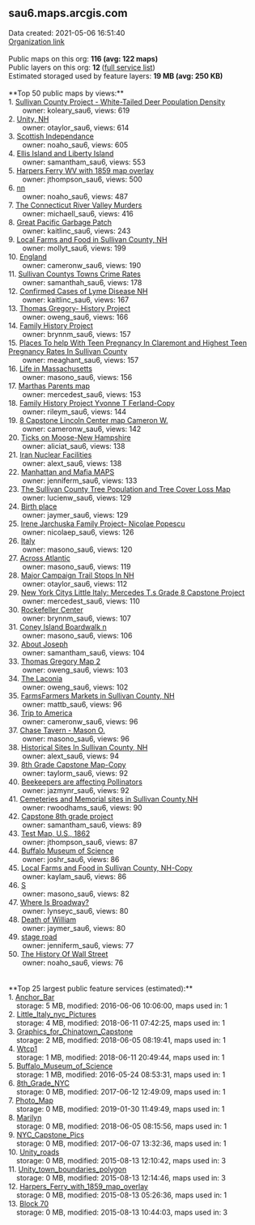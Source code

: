 <h2>sau6.maps.arcgis.com</h2> Data created: 2021-05-06 16:51:40 <br /><a target='new' href='https://sau6.maps.arcgis.com'>Organization link</a><br /><br />Public maps on this org: <b>116 (avg: 122 maps)</b><br />Public layers on this org: <b>12 </b>(<a target='new' href='https://services.arcgis.com/RBwUbsYYDiazsTPS/ArcGIS/rest/services'>full service list</a>)<br />Estimated storaged used by feature layers: <b>19 MB (avg: 250 KB)</b><br /><br />**Top 50 public maps by views:**<br />  1. <a target='new' href='https://www.arcgis.com/home/item.html?id=54188621eedf478f8b19e1962f14b273'>Sullivan County Project - White-Tailed Deer Population Density</a> <br />  &nbsp;&nbsp;&nbsp;&nbsp; &nbsp;&nbsp;owner: koleary_sau6, views: 619<br />  2. <a target='new' href='https://www.arcgis.com/home/item.html?id=073a71c799004621bb0181849b6e1596'>Unity, NH</a> <br />  &nbsp;&nbsp;&nbsp;&nbsp; &nbsp;&nbsp;owner: otaylor_sau6, views: 614<br />  3. <a target='new' href='https://www.arcgis.com/home/item.html?id=f5272592d2e248f6a4b53dbb54dc5caf'>Scottish Independance</a> <br />  &nbsp;&nbsp;&nbsp;&nbsp; &nbsp;&nbsp;owner: noaho_sau6, views: 605<br />  4. <a target='new' href='https://www.arcgis.com/home/item.html?id=0295d6dfc1ea4ce7863a597e9f28119a'>Ellis Island and Liberty Island</a> <br />  &nbsp;&nbsp;&nbsp;&nbsp; &nbsp;&nbsp;owner: samantham_sau6, views: 553<br />  5. <a target='new' href='https://www.arcgis.com/home/item.html?id=8079b9c6e4d64bc4b99916f919701786'>Harpers Ferry WV with 1859 map overlay</a> <br />  &nbsp;&nbsp;&nbsp;&nbsp; &nbsp;&nbsp;owner: jthompson_sau6, views: 500<br />  6. <a target='new' href='https://www.arcgis.com/home/item.html?id=0fff89239803480d9798950c115e23f9'>nn</a> <br />  &nbsp;&nbsp;&nbsp;&nbsp; &nbsp;&nbsp;owner: noaho_sau6, views: 487<br />  7. <a target='new' href='https://www.arcgis.com/home/item.html?id=0bf4e33b28e6451d8532564f571a6e6d'>The Connecticut River Valley Murders</a> <br />  &nbsp;&nbsp;&nbsp;&nbsp; &nbsp;&nbsp;owner: michaell_sau6, views: 416<br />  8. <a target='new' href='https://www.arcgis.com/home/item.html?id=9258a3999da04abda9ee6adcd634ab42'>Great Pacific Garbage Patch</a> <br />  &nbsp;&nbsp;&nbsp;&nbsp; &nbsp;&nbsp;owner: kaitlinc_sau6, views: 243<br />  9. <a target='new' href='https://www.arcgis.com/home/item.html?id=8fc4635507b24223ab235de577499bde'>Local Farms and Food in Sullivan County, NH</a> <br />  &nbsp;&nbsp;&nbsp;&nbsp; &nbsp;&nbsp;owner: mollyt_sau6, views: 199<br />  10. <a target='new' href='https://www.arcgis.com/home/item.html?id=05e1840231694d3f82baa08b07b3b5e9'>England </a> <br />  &nbsp;&nbsp;&nbsp;&nbsp; &nbsp;&nbsp;owner: cameronw_sau6, views: 190<br />  11. <a target='new' href='https://www.arcgis.com/home/item.html?id=d75e35f1d2494ba68006b0ea2a38a2d3'>Sullivan Countys Towns Crime Rates</a> <br />  &nbsp;&nbsp;&nbsp;&nbsp; &nbsp;&nbsp;owner: samanthah_sau6, views: 178<br />  12. <a target='new' href='https://www.arcgis.com/home/item.html?id=ec7a9b7cb02f4c03a207a241631ea036'>Confirmed Cases of Lyme Disease NH</a> <br />  &nbsp;&nbsp;&nbsp;&nbsp; &nbsp;&nbsp;owner: kaitlinc_sau6, views: 167<br />  13. <a target='new' href='https://www.arcgis.com/home/item.html?id=96ecdbebf73b4189b6f5d4ec1ac66df7'>Thomas Gregory- History Project</a> <br />  &nbsp;&nbsp;&nbsp;&nbsp; &nbsp;&nbsp;owner: oweng_sau6, views: 166<br />  14. <a target='new' href='https://www.arcgis.com/home/item.html?id=93bd8059b0aa4d6e93f72ac8e48de490'>Family History Project </a> <br />  &nbsp;&nbsp;&nbsp;&nbsp; &nbsp;&nbsp;owner: brynnm_sau6, views: 157<br />  15. <a target='new' href='https://www.arcgis.com/home/item.html?id=82464a08eeba42cfa3186c2a23cc8774'>Places To help With Teen Pregnancy In Claremont and Highest Teen Pregnancy Rates In Sullivan County</a> <br />  &nbsp;&nbsp;&nbsp;&nbsp; &nbsp;&nbsp;owner: meaghant_sau6, views: 157<br />  16. <a target='new' href='https://www.arcgis.com/home/item.html?id=93a1364c731e49f88f6edfdf73824b54'>Life in Massachusetts</a> <br />  &nbsp;&nbsp;&nbsp;&nbsp; &nbsp;&nbsp;owner: masono_sau6, views: 156<br />  17. <a target='new' href='https://www.arcgis.com/home/item.html?id=6cd0eb9d1f5040979b936696cccb8e2e'>Marthas Parents map</a> <br />  &nbsp;&nbsp;&nbsp;&nbsp; &nbsp;&nbsp;owner: mercedest_sau6, views: 153<br />  18. <a target='new' href='https://www.arcgis.com/home/item.html?id=b21a5d0779b44c049dcd44493401f0a3'>Family History Project Yvonne T Ferland-Copy</a> <br />  &nbsp;&nbsp;&nbsp;&nbsp; &nbsp;&nbsp;owner: rileym_sau6, views: 144<br />  19. <a target='new' href='https://www.arcgis.com/home/item.html?id=2a6c04fdb42e4da89e82c6b074532e24'>8 Capstone Lincoln Center  map Cameron W.</a> <br />  &nbsp;&nbsp;&nbsp;&nbsp; &nbsp;&nbsp;owner: cameronw_sau6, views: 142<br />  20. <a target='new' href='https://www.arcgis.com/home/item.html?id=0c008d695d964b7497be79ba4717cde5'>Ticks on Moose-New Hampshire</a> <br />  &nbsp;&nbsp;&nbsp;&nbsp; &nbsp;&nbsp;owner: aliciat_sau6, views: 138<br />  21. <a target='new' href='https://www.arcgis.com/home/item.html?id=0e5724042e8244b9b76161e1179617b1'>Iran Nuclear Facilities</a> <br />  &nbsp;&nbsp;&nbsp;&nbsp; &nbsp;&nbsp;owner: alext_sau6, views: 138<br />  22. <a target='new' href='https://www.arcgis.com/home/item.html?id=ff584b28dbcb4123a67e3b03b5f8994a'>Manhattan and Mafia MAPS </a> <br />  &nbsp;&nbsp;&nbsp;&nbsp; &nbsp;&nbsp;owner: jenniferm_sau6, views: 133<br />  23. <a target='new' href='https://www.arcgis.com/home/item.html?id=a53d0d7d88cf4a73ae8372904ba35c6e'>The Sullivan County Tree Population and Tree Cover Loss Map</a> <br />  &nbsp;&nbsp;&nbsp;&nbsp; &nbsp;&nbsp;owner: lucienw_sau6, views: 129<br />  24. <a target='new' href='https://www.arcgis.com/home/item.html?id=abbf90e512cd4ac8a34fc494fa67a0ca'>Birth place</a> <br />  &nbsp;&nbsp;&nbsp;&nbsp; &nbsp;&nbsp;owner: jaymer_sau6, views: 129<br />  25. <a target='new' href='https://www.arcgis.com/home/item.html?id=7abcfb479653406497b53e74a1787eb9'>Irene Jarchuska Family Project-   Nicolae Popescu</a> <br />  &nbsp;&nbsp;&nbsp;&nbsp; &nbsp;&nbsp;owner: nicolaep_sau6, views: 126<br />  26. <a target='new' href='https://www.arcgis.com/home/item.html?id=1e31c0105ca64e309d6049a06cc7483e'>Italy</a> <br />  &nbsp;&nbsp;&nbsp;&nbsp; &nbsp;&nbsp;owner: masono_sau6, views: 120<br />  27. <a target='new' href='https://www.arcgis.com/home/item.html?id=d83eccc505c94151b37c307f9b2e065d'>Across Atlantic</a> <br />  &nbsp;&nbsp;&nbsp;&nbsp; &nbsp;&nbsp;owner: masono_sau6, views: 119<br />  28. <a target='new' href='https://www.arcgis.com/home/item.html?id=7c625815c84044bfafea9b65c7671059'>Major Campaign Trail Stops In NH</a> <br />  &nbsp;&nbsp;&nbsp;&nbsp; &nbsp;&nbsp;owner: otaylor_sau6, views: 112<br />  29. <a target='new' href='https://www.arcgis.com/home/item.html?id=bca25e4b9b944d2483e829b52c754a70'>New York Citys Little Italy: Mercedes T.s Grade 8 Capstone Project</a> <br />  &nbsp;&nbsp;&nbsp;&nbsp; &nbsp;&nbsp;owner: mercedest_sau6, views: 110<br />  30. <a target='new' href='https://www.arcgis.com/home/item.html?id=57d91f89d8fc48c2ba0089442f2ffed9'>Rockefeller Center</a> <br />  &nbsp;&nbsp;&nbsp;&nbsp; &nbsp;&nbsp;owner: brynnm_sau6, views: 107<br />  31. <a target='new' href='https://www.arcgis.com/home/item.html?id=35ef232302384059b4dd1a70a7a7b9d2'>Coney Island Boardwalk n</a> <br />  &nbsp;&nbsp;&nbsp;&nbsp; &nbsp;&nbsp;owner: masono_sau6, views: 106<br />  32. <a target='new' href='https://www.arcgis.com/home/item.html?id=42fc088864694a368bce65e6f11b23a2'>About Joseph</a> <br />  &nbsp;&nbsp;&nbsp;&nbsp; &nbsp;&nbsp;owner: samantham_sau6, views: 104<br />  33. <a target='new' href='https://www.arcgis.com/home/item.html?id=a58fb7d1c6ac4974b254ddca3dd705b8'>Thomas Gregory Map 2</a> <br />  &nbsp;&nbsp;&nbsp;&nbsp; &nbsp;&nbsp;owner: oweng_sau6, views: 103<br />  34. <a target='new' href='https://www.arcgis.com/home/item.html?id=c9e69f7af44b41caa3d0f378c0f03ef9'>The Laconia</a> <br />  &nbsp;&nbsp;&nbsp;&nbsp; &nbsp;&nbsp;owner: oweng_sau6, views: 102<br />  35. <a target='new' href='https://www.arcgis.com/home/item.html?id=cebd893f2d754399aed10fb26c86927c'>FarmsFarmers Markets in Sullivan County, NH</a> <br />  &nbsp;&nbsp;&nbsp;&nbsp; &nbsp;&nbsp;owner: mattb_sau6, views: 96<br />  36. <a target='new' href='https://www.arcgis.com/home/item.html?id=f4db92c466224fcdbe12c0dabe771f0c'>Trip to America </a> <br />  &nbsp;&nbsp;&nbsp;&nbsp; &nbsp;&nbsp;owner: cameronw_sau6, views: 96<br />  37. <a target='new' href='https://www.arcgis.com/home/item.html?id=df6884d107c84884855f7b3e5318b913'>Chase Tavern - Mason O.</a> <br />  &nbsp;&nbsp;&nbsp;&nbsp; &nbsp;&nbsp;owner: masono_sau6, views: 96<br />  38. <a target='new' href='https://www.arcgis.com/home/item.html?id=ad4855b74c33451f98c2191c5a84406b'>Historical Sites In Sullivan County, NH</a> <br />  &nbsp;&nbsp;&nbsp;&nbsp; &nbsp;&nbsp;owner: alext_sau6, views: 94<br />  39. <a target='new' href='https://www.arcgis.com/home/item.html?id=ede059b58ab841e3a3a6a324d40fb9b4'>8th Grade Capstone Map-Copy</a> <br />  &nbsp;&nbsp;&nbsp;&nbsp; &nbsp;&nbsp;owner: taylorm_sau6, views: 92<br />  40. <a target='new' href='https://www.arcgis.com/home/item.html?id=8a672e07ffe9428eb6cf584b2578eac5'>Beekeepers are affecting Pollinators</a> <br />  &nbsp;&nbsp;&nbsp;&nbsp; &nbsp;&nbsp;owner: jazmynr_sau6, views: 92<br />  41. <a target='new' href='https://www.arcgis.com/home/item.html?id=9aea5575c16c42a893504c962fed7792'>Cemeteries and Memorial sites in Sullivan County,NH</a> <br />  &nbsp;&nbsp;&nbsp;&nbsp; &nbsp;&nbsp;owner: rwoodhams_sau6, views: 90<br />  42. <a target='new' href='https://www.arcgis.com/home/item.html?id=d1fd13f2f07348ff8d41c579873a8633'>Capstone 8th grade project</a> <br />  &nbsp;&nbsp;&nbsp;&nbsp; &nbsp;&nbsp;owner: samantham_sau6, views: 89<br />  43. <a target='new' href='https://www.arcgis.com/home/item.html?id=d43f114cd5d241c8a1574f2e7615b038'>Test Map, U.S., 1862</a> <br />  &nbsp;&nbsp;&nbsp;&nbsp; &nbsp;&nbsp;owner: jthompson_sau6, views: 87<br />  44. <a target='new' href='https://www.arcgis.com/home/item.html?id=da37590c06ce41da98bea2e22e1a972f'>Buffalo Museum of Science</a> <br />  &nbsp;&nbsp;&nbsp;&nbsp; &nbsp;&nbsp;owner: joshr_sau6, views: 86<br />  45. <a target='new' href='https://www.arcgis.com/home/item.html?id=06cbf351baf0414b8f668a9dd9ca8fec'>Local Farms and Food in Sullivan County, NH-Copy</a> <br />  &nbsp;&nbsp;&nbsp;&nbsp; &nbsp;&nbsp;owner: kaylam_sau6, views: 86<br />  46. <a target='new' href='https://www.arcgis.com/home/item.html?id=2af2219ba1ec4856b1818f4123ccb100'>S</a> <br />  &nbsp;&nbsp;&nbsp;&nbsp; &nbsp;&nbsp;owner: masono_sau6, views: 82<br />  47. <a target='new' href='https://www.arcgis.com/home/item.html?id=476ffa0764a64a0f806025833767a76e'>Where Is Broadway?</a> <br />  &nbsp;&nbsp;&nbsp;&nbsp; &nbsp;&nbsp;owner: lynseyc_sau6, views: 80<br />  48. <a target='new' href='https://www.arcgis.com/home/item.html?id=b459b796442443b3a093a6858117f2bc'>Death of William</a> <br />  &nbsp;&nbsp;&nbsp;&nbsp; &nbsp;&nbsp;owner: jaymer_sau6, views: 80<br />  49. <a target='new' href='https://www.arcgis.com/home/item.html?id=239f6d3a9b784996be103ff027723575'>stage road</a> <br />  &nbsp;&nbsp;&nbsp;&nbsp; &nbsp;&nbsp;owner: jenniferm_sau6, views: 77<br />  50. <a target='new' href='https://www.arcgis.com/home/item.html?id=d11c8aedb75749788e35858016fadfd1'>The History Of Wall Street</a> <br />  &nbsp;&nbsp;&nbsp;&nbsp; &nbsp;&nbsp;owner: noaho_sau6, views: 76<br /><br /><br />**Top 25 largest public feature services (estimated):**<br /> 1. <a target='new' href='https://www.arcgis.com/home/item.html?id=5f6da20b90e8461b820a2d485fe21b4c'>Anchor_Bar</a><br /> &nbsp;&nbsp;&nbsp;&nbsp;storage: 5 MB, modified: 2016-06-06 10:06:00, maps used in: 1<br /> 2. <a target='new' href='https://www.arcgis.com/home/item.html?id=4f955f7df59d4095a29b9022d14126bb'>Little_Italy_nyc_Pictures</a><br /> &nbsp;&nbsp;&nbsp;&nbsp;storage: 4 MB, modified: 2018-06-11 07:42:25, maps used in: 1<br /> 3. <a target='new' href='https://www.arcgis.com/home/item.html?id=ae22a72c90da494faa038021c45021b4'>Graphics_for_Chinatown_Capstone</a><br /> &nbsp;&nbsp;&nbsp;&nbsp;storage: 2 MB, modified: 2018-06-05 08:19:41, maps used in: 1<br /> 4. <a target='new' href='https://www.arcgis.com/home/item.html?id=518381e4cc8941bda566ac9465342c72'>Wtcp1</a><br /> &nbsp;&nbsp;&nbsp;&nbsp;storage: 1 MB, modified: 2018-06-11 20:49:44, maps used in: 1<br /> 5. <a target='new' href='https://www.arcgis.com/home/item.html?id=032038f4995948f8983ff203cf5d6c3b'>Buffalo_Museum_of_Science</a><br /> &nbsp;&nbsp;&nbsp;&nbsp;storage: 1 MB, modified: 2016-05-24 08:53:31, maps used in: 1<br /> 6. <a target='new' href='https://www.arcgis.com/home/item.html?id=b686c34dff564ea7b224bdb453c7776b'>8th_Grade_NYC</a><br /> &nbsp;&nbsp;&nbsp;&nbsp;storage: 0 MB, modified: 2017-06-12 12:49:09, maps used in: 1<br /> 7. <a target='new' href='https://www.arcgis.com/home/item.html?id=f8774da83a7249fbac1700811951f6cc'>Photo_Map</a><br /> &nbsp;&nbsp;&nbsp;&nbsp;storage: 0 MB, modified: 2019-01-30 11:49:49, maps used in: 1<br /> 8. <a target='new' href='https://www.arcgis.com/home/item.html?id=f324cdb7a69344a8bdb52e7bf67a6435'>Marilyn</a><br /> &nbsp;&nbsp;&nbsp;&nbsp;storage: 0 MB, modified: 2018-06-05 08:15:56, maps used in: 1<br /> 9. <a target='new' href='https://www.arcgis.com/home/item.html?id=17b7222a9980456986049bdb4ec4c09d'>NYC_Capstone_Pics</a><br /> &nbsp;&nbsp;&nbsp;&nbsp;storage: 0 MB, modified: 2017-06-07 13:32:36, maps used in: 1<br /> 10. <a target='new' href='https://www.arcgis.com/home/item.html?id=116ab347a1a645749d5800cd4a576941'>Unity_roads</a><br /> &nbsp;&nbsp;&nbsp;&nbsp;storage: 0 MB, modified: 2015-08-13 12:10:42, maps used in: 3<br /> 11. <a target='new' href='https://www.arcgis.com/home/item.html?id=4ef252a6de7642ec915f7e1d6fa38fcb'>Unity_town_boundaries_polygon</a><br /> &nbsp;&nbsp;&nbsp;&nbsp;storage: 0 MB, modified: 2015-08-13 12:14:46, maps used in: 3<br /> 12. <a target='new' href='https://www.arcgis.com/home/item.html?id=66495047693b409ab41af249b77fd3b2'>Harpers_Ferry_with_1859_map_overlay</a><br /> &nbsp;&nbsp;&nbsp;&nbsp;storage: 0 MB, modified: 2015-08-13 05:26:36, maps used in: 1<br /> 13. <a target='new' href='https://www.arcgis.com/home/item.html?id=e61452223bc34050933cf0553edcb5fb'>Block 70</a><br /> &nbsp;&nbsp;&nbsp;&nbsp;storage: 0 MB, modified: 2015-08-13 10:44:03, maps used in: 3<br />